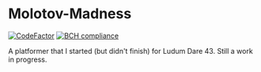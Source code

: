 # Molotov-Madness
[![CodeFactor](https://www.codefactor.io/repository/github/andersonaddo/molotov-madness/badge/master)](https://www.codefactor.io/repository/github/andersonaddo/molotov-madness/overview/master)
[![BCH compliance](https://bettercodehub.com/edge/badge/andersonaddo/Molotov-Madness?branch=master)](https://bettercodehub.com/)

A platformer that I started (but didn't finish) for Ludum Dare 43. Still a work in progress.
